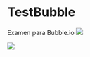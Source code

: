 # TestBubble
Examen para Bubble.io
![](https://static.wixstatic.com/media/f9728f_8cb9186e897f43e49ed22bf73a6040d4~mv2.png/v1/fill/w_270,h_196,al_c,q_85,usm_0.66_1.00_0.01/logo%20fibotech%20blanco_edited.webp)


![](https://pandao.github.io/editor.md/images/logos/editormd-logo-180x180.png)
